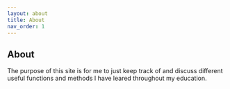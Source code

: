 ```yaml
---
layout: about
title: About
nav_order: 1
---
```


## About
The purpose of this site is for me to just keep track of and discuss different useful functions and methods I have leared throughout my education. 
